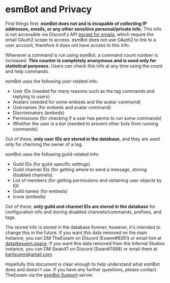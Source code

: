 # esmBot and Privacy
First things first: **esmBot does not and is incapable of collecting IP addresses, emails, or any other sensitive personal/private info.** This info is not accessible via Discord's API [except for emails](https://discord.com/developers/docs/resources/user#user-object), which require the email OAuth2 scope to access. esmBot does not use OAuth2 to link to a user account, therefore it does not have access to this info.

Whenever a command is run using esmBot, a command count number is increased. **This counter is completely anonymous and is used only for statistical purposes.** Users can check this info at any time using the count and help commands.

esmBot uses the following user-related info:
+ User IDs (needed for many reasons such as the tag commands and replying to users)
+ Avatars (needed for some embeds and the avatar command)
+ Usernames (for embeds and avatar command)
+ Discriminators (embeds)
+ Permissions (for checking if a user has perms to run some commands)
+ Whether the user is a bot (needed to prevent other bots from running commands)

Out of these, **only user IDs are stored in the database**, and they are used only for checking the owner of a tag.

esmBot uses the following guild-related info:
+ Guild IDs (for guild-specific settings)
+ Guild channel IDs (for getting where to send a message, storing disabled channels)
+ List of members (for getting permissions and obtaining user objects by ID)
+ Guild names (for embeds)
+ Icons (embeds)

Out of these, **only guild and channel IDs are stored in the database** for configuration info and storing disabled channels/commands, prefixes, and tags.

The stored info is stored in the database forever; however, it's intended to change this in the future.
If you want this data removed on the main instance, you can DM TheEssem on Discord (Essem#9261) or email him at [data@essem.space](mailto:data@essem.space).
If you want this data removed from the Infernal Studios instance, you can DM SwanX1 on Discord (Swan#7488) or email them at [karliscern@gmail.com](mailto:karliscern@gmail.com)

Hopefully this document is clear enough to help understand what esmBot does and doesn't use. If you have any further questions, please contact TheEssem via the [esmBot Support](https://projectlounge.pw/support) server.

